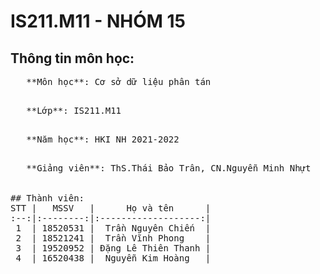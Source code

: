 # IS211.M11 - NHÓM 15

## Thông tin môn học:
<pre>   **Môn học**: Cơ sở dữ liệu phân tán <br>
<pre>   **Lớp**: IS211.M11 <br>
<pre>   **Năm học**: HKI NH 2021-2022 <br>
<pre>   **Giảng viên**: ThS.Thái Bảo Trân, CN.Nguyễn Minh Nhựt <br>
   
## Thành viên:
STT |   MSSV   |      Họ và tên      | 
:--:|:--------:|:-------------------:|
 1  | 18520531 |  Trần Nguyên Chiến  |
 2  | 18521241 |  Trần Vĩnh Phong    |
 3  | 19520952 | Đặng Lê Thiên Thanh |
 4  | 16520438 |  Nguyễn Kim Hoàng   |
